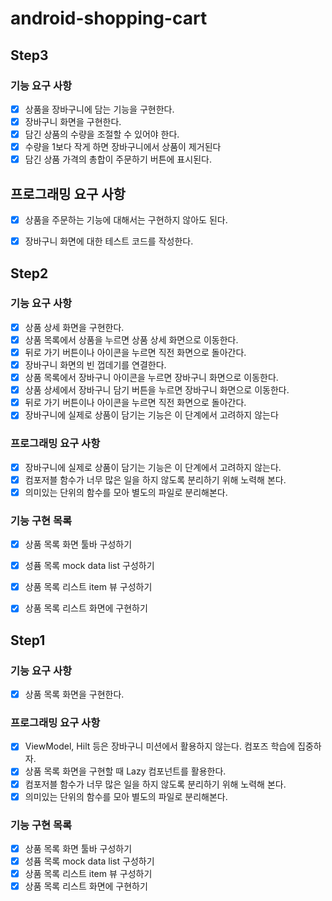 # android-shopping-cart

## Step3

### 기능 요구 사항
- [x] 상품을 장바구니에 담는 기능을 구현한다.
- [x] 장바구니 화면을 구현한다.
- [x] 담긴 상품의 수량을 조절할 수 있어야 한다.
- [x] 수량을 1보다 작게 하면 장바구니에서 상품이 제거된다
- [x] 담긴 상품 가격의 총합이 주문하기 버튼에 표시된다.

## 프로그래밍 요구 사항 
- [x] 상품을 주문하는 기능에 대해서는 구현하지 않아도 된다.
- [x] 장바구니 화면에 대한 테스트 코드를 작성한다.


## Step2

### 기능 요구 사항
- [x] 상품 상세 화면을 구현한다.
- [x] 상품 목록에서 상품을 누르면 상품 상세 화면으로 이동한다.
- [x] 뒤로 가기 버튼이나 아이콘을 누르면 직전 화면으로 돌아간다.
- [x] 장바구니 화면의 빈 껍데기를 연결한다.
- [x] 상품 목록에서 장바구니 아이콘을 누르면 장바구니 화면으로 이동한다.
- [x] 상품 상세에서 장바구니 담기 버튼을 누르면 장바구니 화면으로 이동한다.
- [x] 뒤로 가기 버튼이나 아이콘을 누르면 직전 화면으로 돌아간다.
- [x] 장바구니에 실제로 상품이 담기는 기능은 이 단계에서 고려하지 않는다

### 프로그래밍 요구 사항
- [x] 장바구니에 실제로 상품이 담기는 기능은 이 단계에서 고려하지 않는다.
- [x] 컴포저블 함수가 너무 많은 일을 하지 않도록 분리하기 위해 노력해 본다.
- [x] 의미있는 단위의 함수를 모아 별도의 파일로 분리해본다.

### 기능 구현 목록
- [x] 상품 목록 화면 툴바 구성하기
- [x] 성퓸 목록 mock data list 구성하기
- [x] 상품 목록 리스트 item 뷰 구성하기
- [x] 상품 목록 리스트 화면에 구현하기


## Step1

### 기능 요구 사항
- [x] 상품 목록 화면을 구현한다.

### 프로그래밍 요구 사항
- [x] ViewModel, Hilt 등은 장바구니 미션에서 활용하지 않는다. 컴포즈 학습에 집중하자.
- [x] 상품 목록 화면을 구현할 때 Lazy 컴포넌트를 활용한다.
- [x] 컴포저블 함수가 너무 많은 일을 하지 않도록 분리하기 위해 노력해 본다.
- [x] 의미있는 단위의 함수를 모아 별도의 파일로 분리해본다.

### 기능 구현 목록
- [x] 상품 목록 화면 툴바 구성하기
- [x] 성퓸 목록 mock data list 구성하기
- [x] 상품 목록 리스트 item 뷰 구성하기 
- [x] 상품 목록 리스트 화면에 구현하기 

